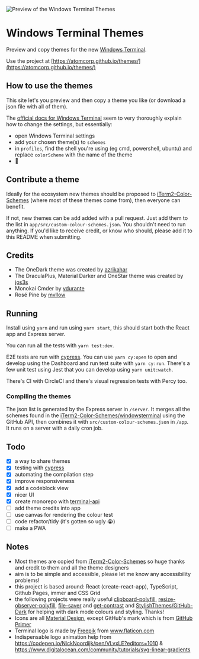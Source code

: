 ![Preview of the Windows Terminal Themes](https://github.com/atomcorp/themes/raw/master/app/public/preview-v3.png)

# Windows Terminal Themes

Preview and copy themes for the new [Windows Terminal](https://github.com/microsoft/terminal).

Use the project at [https://atomcorp.github.io/themes/](https://atomcorp.github.io/themes/)

## How to use the themes

This site let's you preview and then copy a theme you like (or download a json file with all of them).

The [official docs for Windows Terminal](https://github.com/microsoft/terminal/blob/master/doc/user-docs/UsingJsonSettings.md) seem to very thoroughly explain how to change the settings, but essentially:

- open Windows Terminal settings
- add your chosen theme(s) to `schemes`
- in `profiles`, find the shell you're using (eg cmd, powershell, ubuntu) and replace `colorScheme` with the name of the theme
- 🥳

## Contribute a theme

Ideally for the ecosystem new themes should be proposed to [iTerm2-Color-Schemes](https://github.com/mbadolato/iTerm2-Color-Schemes) (where most of these themes come from), then everyone can benefit.

If not, new themes can be add added with a pull request. Just add them to the list in `app/src/custom-colour-schemes.json`. You shouldn't need to run anything. If you'd like to receive credit, or know who should, please add it to this README when submitting.

## Credits

- The OneDark theme was created by [azrikahar](https://github.com/azrikahar)
- The DraculaPlus, Material Darker and OneStar theme was created by [jos3s](https://github.com/jos3s)
- Monokai Cmder by [vdurante](https://github.com/vdurante/windows-terminal-monokai-cmder)
- Rosé Pine by [mvllow](https://github.com/mvllow)

## Running

Install using `yarn` and run using `yarn start`, this should start both the React app and Express server.

You can run all the tests with `yarn test:dev`.

E2E tests are run with [cypress](https://www.cypress.io/). You can use `yarn cy:open` to open and develop using the Dashboard and run test suite with `yarn cy:run`. There's a few unit test using Jest that you can develop using `yarn unit:watch`.

There's CI with CircleCI and there's visual regression tests with Percy too.

### Compiling the themes

The json list is generated by the Express server in `/server`. It merges all the schemes found in the [iTerm2-Color-Schemes/windowsterminal](https://github.com/mbadolato/iTerm2-Color-Schemes/tree/master/windowsterminal) using the GitHub API, then combines it with `src/custom-colour-schemes.json` in `/app`. It runs on a server with a daily cron job.

## Todo

- [x] a way to share themes
- [x] testing with [cypress](https://www.cypress.io/)
- [x] automating the compilation step
- [x] improve responsiveness
- [x] add a codeblock view
- [x] nicer UI
- [x] create monorepo with [terminal-api](https://github.com/atomcorp/terminal-api)
- [ ] add theme credits into app
- [ ] use canvas for rendering the colour test
- [ ] code refactor/tidy (it's gotten so ugly 😭)
- [ ] make a PWA

## Notes

- Most themes are copied from [iTerm2-Color-Schemes](https://github.com/mbadolato/iTerm2-Color-Schemes) so huge thanks and credit to them and all the theme designers
- aim is to be simple and accessible, please let me know any accessibility problems!
- this project is based around: React (create-react-app), TypeScript, Github Pages, immer and CSS Grid
- the following projects were really useful [clipboard-polyfill](https://github.com/lgarron/clipboard-polyfill), [resize-observer-polyfill](https://github.com/que-etc/resize-observer-polyfill), [file-saver](https://github.com/eligrey/FileSaver.js) and [get-contrast](https://github.com/johno/get-contrast) and [StylishThemes/GitHub-Dark](https://github.com/StylishThemes/GitHub-Dark) for helping with dark mode colours and styling. Thanks!
- Icons are all [Material Design](https://material.io/resources/icons/?style=baseline), except GitHub's mark which is from [GitHub Primer](https://primer.style/octicons/)
- Terminal logo is made by <a href="https://www.flaticon.com/authors/freepik" title="Freepik">Freepik</a> from <a href="https://www.flaticon.com/" title="Flaticon">www.flaticon.com</a>
- Indispensable logo animation help from https://codepen.io/NickNoordijk/pen/VLvxLE?editors=1010 & https://www.digitalocean.com/community/tutorials/svg-linear-gradients
